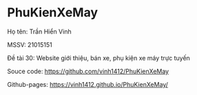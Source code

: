 # PhuKienXeMay

Họ tên: Trần Hiển Vinh

MSSV: 21015151

Đề tài 30: Website giới thiệu, bán xe, phụ kiện xe máy trực tuyến

Souce code: 		https://github.com/vinh1412/PhuKienXeMay

Github-pages: 	https://vinh1412.github.io/PhuKienXeMay/
